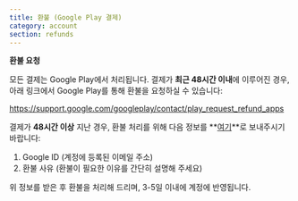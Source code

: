 ```yaml
---
title: 환불 (Google Play 결제)
category: account
section: refunds
---
```

**환불 요청**


모든 결제는 Google Play에서 처리됩니다. 결제가 **최근 48시간 이내**에 이루어진 경우, 아래 링크에서 Google Play를 통해 환불을 요청하실 수 있습니다:


<https://support.google.com/googleplay/contact/play_request_refund_apps>


 


결제가 **48시간 이상** 지난 경우, 환불 처리를 위해 다음 정보를 **[여기](https://help.studycat.com/hc/en-gb/requests/new)**로 보내주시기 바랍니다:


1. Google ID (계정에 등록된 이메일 주소)
2. 환불 사유 (환불이 필요한 이유를 간단히 설명해 주세요)


위 정보를 받은 후 환불을 처리해 드리며, 3-5일 이내에 계정에 반영됩니다.